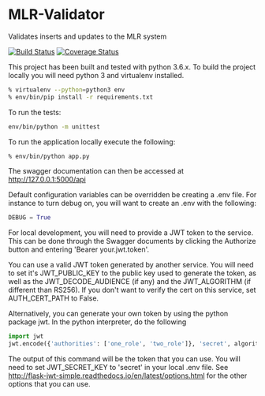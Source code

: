 # MLR-Validator
Validates inserts and updates to the MLR system

[![Build Status](https://travis-ci.org/USGS-CIDA/MLR-Validator.svg?branch=master)](https://travis-ci.org/USGS-CIDA/MLR-Validator)
[![Coverage Status](https://coveralls.io/repos/github/USGS-CIDA/MLR-Validator/badge.svg)](https://coveralls.io/github/USGS-CIDA/MLR-Validator)


This project has been built and tested with python 3.6.x. To build the project locally you will need
python 3 and virtualenv installed.
```bash
% virtualenv --python=python3 env
% env/bin/pip install -r requirements.txt
```
To run the tests:
```bash
env/bin/python -m unittest
```

To run the application locally execute the following:
```bash
% env/bin/python app.py
```

The swagger documentation can then be accessed at http://127.0.0.1:5000/api

Default configuration variables can be overridden be creating a .env file. For instance to turn debug on,
you will want to create an .env with the following:
```python
DEBUG = True
```
For local development, you will need to provide a JWT token to the service. This can be done through the Swagger 
documents by clicking the Authorize button and entering 'Bearer your.jwt.token'.

You can use a valid JWT token generated by another service. You will need to set it's JWT_PUBLIC_KEY to the public 
key used to generate the token, as well as the JWT_DECODE_AUDIENCE (if any) and the JWT_ALGORITHM 
(if different than RS256). If you don't want to verify the cert on this service, set AUTH_CERT_PATH to False.

Alternatively, you can generate your own token by using the python package jwt. In the python interpreter, do the following
```python
import jwt
jwt.encode({'authorities': ['one_role', 'two_role']}, 'secret', algorithm='HS256')
```

The output of this command will be the token that you can use. You will need to set JWT_SECRET_KEY to 'secret' in 
your local .env file. See http://flask-jwt-simple.readthedocs.io/en/latest/options.html for the other options that 
you can use.
